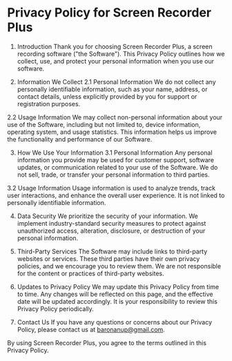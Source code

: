 # Privacy Policy for Screen Recorder Plus

1. Introduction
Thank you for choosing Screen Recorder Plus, a screen recording software ("the Software"). This Privacy Policy outlines how we collect, use, and protect your personal information when you use our software.

2. Information We Collect
2.1 Personal Information
We do not collect any personally identifiable information, such as your name, address, or contact details, unless explicitly provided by you for support or registration purposes.

2.2 Usage Information
We may collect non-personal information about your use of the Software, including but not limited to, device information, operating system, and usage statistics. This information helps us improve the functionality and performance of our Software.

3. How We Use Your Information
3.1 Personal Information
Any personal information you provide may be used for customer support, software updates, or communication related to your use of the Software. We do not sell, trade, or transfer your personal information to third parties.

3.2 Usage Information
Usage information is used to analyze trends, track user interactions, and enhance the overall user experience. It is not linked to personally identifiable information.

4. Data Security
We prioritize the security of your information. We implement industry-standard security measures to protect against unauthorized access, alteration, disclosure, or destruction of your personal information.

5. Third-Party Services
The Software may include links to third-party websites or services. These third parties have their own privacy policies, and we encourage you to review them. We are not responsible for the content or practices of third-party websites.

6. Updates to Privacy Policy
We may update this Privacy Policy from time to time. Any changes will be reflected on this page, and the effective date will be updated accordingly. It is your responsibility to review this Privacy Policy periodically.

7. Contact Us
If you have any questions or concerns about our Privacy Policy, please contact us at baronanup@gmail.com.

By using Screen Recorder Plus, you agree to the terms outlined in this Privacy Policy.
